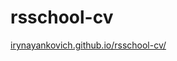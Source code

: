 # rsschool-cv

[irynayankovich.github.io/rsschool-cv/](https://irynayankovich.github.io/rsschool-cv/)
